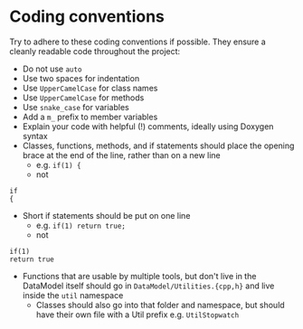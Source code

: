 # Coding conventions

Try to adhere to these coding conventions if possible. They ensure a cleanly
readable code throughout the project:

*   Do not use `auto`
*   Use two spaces for indentation
*   Use `UpperCamelCase` for class names
*   Use `UpperCamelCase` for methods
*   Use `snake_case` for variables
*   Add a `m_` prefix to member variables
*   Explain your code with helpful (!) comments, ideally using Doxygen syntax
*   Classes, functions, methods, and if statements should place the opening brace at the end of the line, rather than on a new line
    * e.g. `if(1) {`
    * not
```
if
{
```
*   Short if statements should be put on one line
    * e.g. `if(1) return true;`
    * not
```
if(1)
return true
```
*   Functions that are usable by multiple tools, but don't live in the DataModel itself should go in `DataModel/Utilities.{cpp,h}` and live inside the `util` namespace
    * Classes should also go into that folder and namespace, but should have their own file with a Util prefix e.g. `UtilStopwatch`